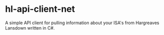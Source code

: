 # hl-api-client-net
A simple API client for pulling information about your ISA's from Hargreaves Lansdown written in C#.
